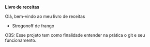 **Livro de receitas**

Olá, bem-vindo ao meu livro de receitas

 - Strogonoff de frango

OBS: Esse projeto tem como finalidade entender na prática o git e seu funcionamento.  
